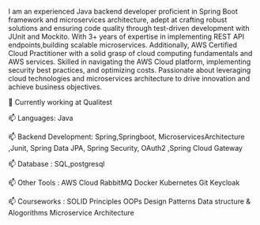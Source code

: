 
I am an experienced Java backend developer proficient in Spring Boot framework and microservices architecture, adept at crafting robust solutions and ensuring code quality through test-driven development with JUnit and Mockito. With 3+ years of expertise in implementing REST API endpoints,building scalable microservices. Additionally, AWS Certified Cloud Practitioner with a solid grasp of cloud computing fundamentals and AWS services. Skilled in navigating the AWS Cloud platform, implementing security best practices, and optimizing costs. Passionate about leveraging cloud technologies and microservices architecture to drive innovation and achieve business objectives.

🔭 Currently working at Qualitest

📫 Languages: Java

📫 Backend Development: Spring,Springboot, MicroservicesArchitecture ,Junit, Spring Data JPA, Spring Security, OAuth2 ,Spring Cloud Gateway

📫 Database : SQL,postgresql

📫 Other Tools : AWS Cloud RabbitMQ Docker Kubernetes Git Keycloak

📫 Courseworks : SOLID Principles OOPs Design Patterns Data structure & Alogorithms Microservice Architecture

